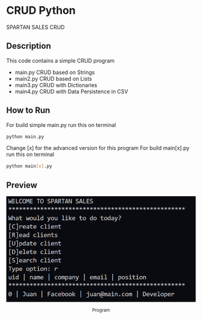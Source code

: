 # CRUD Python

SPARTAN SALES CRUD

## Description
This code contains a simple CRUD program
* main.py  CRUD based on Strings
* main2.py CRUD based on Lists
* main3.py CRUD with Dictionaries
* main4.py CRUD with Data Persistence in CSV

## How to Run

For build simple main.py run this on terminal
```bash
python main.py
```

Change [x] for the advanced version for this program
For build main[x].py run this on terminal
```bash
python main[x].py
```

## Preview

<div align="center">
  <img src="images/Screenshot_2.png">
  <small><p>Program</p></small>
</div>